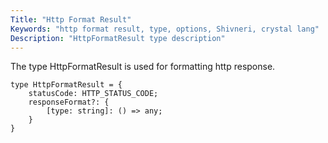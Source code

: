 ```yaml
---
Title: "Http Format Result"
Keywords: "http format result, type, options, Shivneri, crystal lang"
Description: "HttpFormatResult type description"
---
```


The type HttpFormatResult is used for formatting http response.

```
type HttpFormatResult = {
    statusCode: HTTP_STATUS_CODE;
    responseFormat?: {
        [type: string]: () => any;
    }
}
```